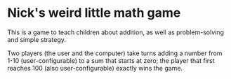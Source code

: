 # Nick's weird little math game

This is a game to teach children about addition, as well as problem-solving and simple strategy.

Two players (the user and the computer) take turns adding a number from 1-10 (user-configurable) to a sum that starts at zero; the player that first reaches 100 (also user-configurable) exactly wins the game. 
